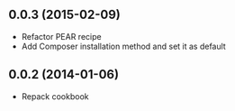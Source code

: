 0.0.3 (2015-02-09)
------------------

* Refactor PEAR recipe
* Add Composer installation method and set it as default

0.0.2 (2014-01-06)
------------------

* Repack cookbook

